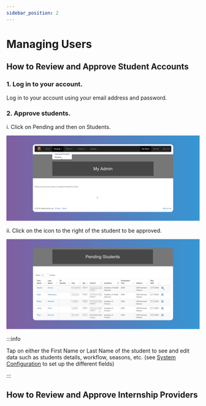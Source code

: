 ```yaml
---
sidebar_position: 2
---
```


# Managing Users

## How to Review and Approve Student Accounts

### 1. Log in to your account.

Log in to your account using your email address and password.

### 2. Approve students.

i. Click on Pending and then on Students.

![Reset Password](images/pending-students.png)

ii. Click on the icon to the right of the student to be approved.

![Reset Password](images/approve-students.png)

:::info

Tap on either the First Name or Last Name of the student to see and edit data such as students details, workflow, seasons, etc. (see [System Configuration](https://help.getmyinterns.org/school-admins/system-configuration) to set up the different fields)

:::

## How to Review and Approve Internship Providers